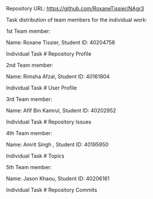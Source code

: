 Repository URL: https://github.com/RoxaneTissier/NAgr3

Task distribution of team members for the individual work:

1st Team member:

Name: Roxane Tissier, Student ID: 40204758

Individual Task # Repository Profile

2nd Team member:

Name: Rimsha Afzal, Student ID: 40161804

Individual Task # User Profile

3rd Team member:

Name: Afif Bin Kamrul, Student ID: 40202952

Individual Task # Repository Issues

4th Team member:

Name: Amrit Singh , Student ID: 40195950

Individual Task # Topics

5th Team member:

Name: Jason Khaou, Student ID: 40206161

Individual Task # Repository Commits

